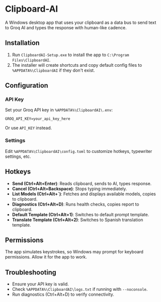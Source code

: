 # Clipboard-AI

A Windows desktop app that uses your clipboard as a data bus to send text to Groq AI and types the response with human-like cadence.

## Installation

1. Run `ClipboardAI-Setup.exe` to install the app to `C:\Program Files\ClipboardAI`.
2. The installer will create shortcuts and copy default config files to `%APPDATA%\ClipboardAI` if they don't exist.

## Configuration

### API Key
Set your Groq API key in `%APPDATA%\ClipboardAI\.env`:

```
GROQ_API_KEY=your_api_key_here
```

Or use `API_KEY` instead.

### Settings
Edit `%APPDATA%\ClipboardAI\config.toml` to customize hotkeys, typewriter settings, etc.

## Hotkeys

- **Send (Ctrl+Alt+Enter)**: Reads clipboard, sends to AI, types response.
- **Cancel (Ctrl+Alt+Backspace)**: Stops typing immediately.
- **List Models (Ctrl+Alt+`)**: Fetches and displays available models, copies to clipboard.
- **Diagnostics (Ctrl+Alt+D)**: Runs health checks, copies report to clipboard.
- **Default Template (Ctrl+Alt+1)**: Switches to default prompt template.
- **Translate Template (Ctrl+Alt+2)**: Switches to Spanish translation template.

## Permissions

The app simulates keystrokes, so Windows may prompt for keyboard permissions. Allow it for the app to work.

## Troubleshooting

- Ensure your API key is valid.
- Check `%APPDATA%\ClipboardAI\logs.txt` if running with `--noconsole`.
- Run diagnostics (Ctrl+Alt+D) to verify connectivity.